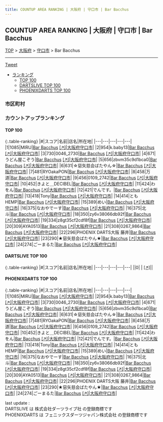 ```yaml
---
title: COUNTUP AREA RANKING | 大阪府 | 守口市 | Bar Bacchus
---
```

## COUNTUP AREA RANKING | 大阪府 | 守口市 | Bar Bacchus

[TOP](/darts/rank/) > [大阪府](/darts/rank/大阪府/) > [守口市](/darts/rank/大阪府/守口市/) > Bar Bacchus

___

<a href="https://twitter.com/share?ref_src=twsrc%5Etfw" data-text="COUNTUP AREA RANKING | 大阪府守口市Bar Bacchus" class="twitter-share-button" data-hashtags="DARTSLIVE,PHOENIXDARTS,darts,ダーツ" data-show-count="false">Tweet</a>

* [ランキング](#カウントアップランキング)
    * [TOP 100](#top-100)
    * [DARTSLIVE TOP 100](#dartslive-top-100)
    * [PHOENIXDARTS TOP 100](#phoenixdarts-top-100)

### 市区町村

<ul>

</ul>

### カウントアップランキング

#### TOP 100



{:.table-ranking}
|#|スコア|名前|店名|所在地|
|---|---|---|---|---|
|1|1085|<span class="rank-name-pd">MIRU</span>|<a href="/darts/rank/shops/87477.html">Bar Bacchus</a> <a href="https://vs.phoenixdarts.com/jp/shop/shopDetailInfo/s_87477?s_seq=87477">[↗]</a>|<a href="/darts/rank/大阪府/守口市">大阪府守口市</a>|
|2|954|<span class="rank-name-pd">k.baby13</span>|<a href="/darts/rank/shops/87477.html">Bar Bacchus</a> <a href="https://vs.phoenixdarts.com/jp/shop/shopDetailInfo/s_87477?s_seq=87477">[↗]</a>|<a href="/darts/rank/大阪府/守口市">大阪府守口市</a>|
|3|730|<span class="rank-name-pd">0046_2730</span>|<a href="/darts/rank/shops/87477.html">Bar Bacchus</a> <a href="https://vs.phoenixdarts.com/jp/shop/shopDetailInfo/s_87477?s_seq=87477">[↗]</a>|<a href="/darts/rank/大阪府/守口市">大阪府守口市</a>|
|4|671|<span class="rank-name-pd">うどん屋こぞう</span>|<a href="/darts/rank/shops/87477.html">Bar Bacchus</a> <a href="https://vs.phoenixdarts.com/jp/shop/shopDetailInfo/s_87477?s_seq=87477">[↗]</a>|<a href="/darts/rank/大阪府/守口市">大阪府守口市</a>|
|5|656|<span class="rank-name-pd">zbvm35c9d1bca0</span>|<a href="/darts/rank/shops/87477.html">Bar Bacchus</a> <a href="https://vs.phoenixdarts.com/jp/shop/shopDetailInfo/s_87477?s_seq=87477">[↗]</a>|<a href="/darts/rank/大阪府/守口市">大阪府守口市</a>|
|6|631|<span class="rank-name-pd">☆惡矢慈会ばたやん☆</span>|<a href="/darts/rank/shops/87477.html">Bar Bacchus</a> <a href="https://vs.phoenixdarts.com/jp/shop/shopDetailInfo/s_87477?s_seq=87477">[↗]</a>|<a href="/darts/rank/大阪府/守口市">大阪府守口市</a>|
|7|481|<span class="rank-name-pd">RYOakaPON</span>|<a href="/darts/rank/shops/87477.html">Bar Bacchus</a> <a href="https://vs.phoenixdarts.com/jp/shop/shopDetailInfo/s_87477?s_seq=87477">[↗]</a>|<a href="/darts/rank/大阪府/守口市">大阪府守口市</a>|
|8|458|<span class="rank-name-pd">万道</span>|<a href="/darts/rank/shops/87477.html">Bar Bacchus</a> <a href="https://vs.phoenixdarts.com/jp/shop/shopDetailInfo/s_87477?s_seq=87477">[↗]</a>|<a href="/darts/rank/大阪府/守口市">大阪府守口市</a>|
|9|456|<span class="rank-name-pd">0109_2742</span>|<a href="/darts/rank/shops/87477.html">Bar Bacchus</a> <a href="https://vs.phoenixdarts.com/jp/shop/shopDetailInfo/s_87477?s_seq=87477">[↗]</a>|<a href="/darts/rank/大阪府/守口市">大阪府守口市</a>|
|10|452|<span class="rank-name-pd">きよと＿DECIBEL</span>|<a href="/darts/rank/shops/87477.html">Bar Bacchus</a> <a href="https://vs.phoenixdarts.com/jp/shop/shopDetailInfo/s_87477?s_seq=87477">[↗]</a>|<a href="/darts/rank/大阪府/守口市">大阪府守口市</a>|
|11|424|<span class="rank-name-pd">わをん</span>|<a href="/darts/rank/shops/87477.html">Bar Bacchus</a> <a href="https://vs.phoenixdarts.com/jp/shop/shopDetailInfo/s_87477?s_seq=87477">[↗]</a>|<a href="/darts/rank/大阪府/守口市">大阪府守口市</a>|
|12|421|<span class="rank-name-pd">でんです。</span>|<a href="/darts/rank/shops/87477.html">Bar Bacchus</a> <a href="https://vs.phoenixdarts.com/jp/shop/shopDetailInfo/s_87477?s_seq=87477">[↗]</a>|<a href="/darts/rank/大阪府/守口市">大阪府守口市</a>|
|13|418|<span class="rank-name-pd">Tony</span>|<a href="/darts/rank/shops/87477.html">Bar Bacchus</a> <a href="https://vs.phoenixdarts.com/jp/shop/shopDetailInfo/s_87477?s_seq=87477">[↗]</a>|<a href="/darts/rank/大阪府/守口市">大阪府守口市</a>|
|14|414|<span class="rank-name-pd">とも   HEMP</span>|<a href="/darts/rank/shops/87477.html">Bar Bacchus</a> <a href="https://vs.phoenixdarts.com/jp/shop/shopDetailInfo/s_87477?s_seq=87477">[↗]</a>|<a href="/darts/rank/大阪府/守口市">大阪府守口市</a>|
|15|389|<span class="rank-name-pd">めい</span>|<a href="/darts/rank/shops/87477.html">Bar Bacchus</a> <a href="https://vs.phoenixdarts.com/jp/shop/shopDetailInfo/s_87477?s_seq=87477">[↗]</a>|<a href="/darts/rank/大阪府/守口市">大阪府守口市</a>|
|16|375|<span class="rank-name-pd">なおやでーす</span>|<a href="/darts/rank/shops/87477.html">Bar Bacchus</a> <a href="https://vs.phoenixdarts.com/jp/shop/shopDetailInfo/s_87477?s_seq=87477">[↗]</a>|<a href="/darts/rank/大阪府/守口市">大阪府守口市</a>|
|16|375|<span class="rank-name-pd">北斗</span>|<a href="/darts/rank/shops/87477.html">Bar Bacchus</a> <a href="https://vs.phoenixdarts.com/jp/shop/shopDetailInfo/s_87477?s_seq=87477">[↗]</a>|<a href="/darts/rank/大阪府/守口市">大阪府守口市</a>|
|18|350|<span class="rank-name-pd">zy6v38066db92f</span>|<a href="/darts/rank/shops/87477.html">Bar Bacchus</a> <a href="https://vs.phoenixdarts.com/jp/shop/shopDetailInfo/s_87477?s_seq=87477">[↗]</a>|<a href="/darts/rank/大阪府/守口市">大阪府守口市</a>|
|19|334|<span class="rank-name-pd">z8gt35cf2cdf8f</span>|<a href="/darts/rank/shops/87477.html">Bar Bacchus</a> <a href="https://vs.phoenixdarts.com/jp/shop/shopDetailInfo/s_87477?s_seq=87477">[↗]</a>|<a href="/darts/rank/大阪府/守口市">大阪府守口市</a>|
|20|309|<span class="rank-name-pd">AYA0513</span>|<a href="/darts/rank/shops/87477.html">Bar Bacchus</a> <a href="https://vs.phoenixdarts.com/jp/shop/shopDetailInfo/s_87477?s_seq=87477">[↗]</a>|<a href="/darts/rank/大阪府/守口市">大阪府守口市</a>|
|21|308|<span class="rank-name-pd">0267_9864</span>|<a href="/darts/rank/shops/87477.html">Bar Bacchus</a> <a href="https://vs.phoenixdarts.com/jp/shop/shopDetailInfo/s_87477?s_seq=87477">[↗]</a>|<a href="/darts/rank/大阪府/守口市">大阪府守口市</a>|
|22|296|<span class="rank-name-pd">PHOENIX DARTS大阪 藤井</span>|<a href="/darts/rank/shops/87477.html">Bar Bacchus</a> <a href="https://vs.phoenixdarts.com/jp/shop/shopDetailInfo/s_87477?s_seq=87477">[↗]</a>|<a href="/darts/rank/大阪府/守口市">大阪府守口市</a>|
|23|290|<span class="rank-name-pd">★惡矢慈会ばたやん★</span>|<a href="/darts/rank/shops/87477.html">Bar Bacchus</a> <a href="https://vs.phoenixdarts.com/jp/shop/shopDetailInfo/s_87477?s_seq=87477">[↗]</a>|<a href="/darts/rank/大阪府/守口市">大阪府守口市</a>|
|24|274|<span class="rank-name-pd">ごーまるた</span>|<a href="/darts/rank/shops/87477.html">Bar Bacchus</a> <a href="https://vs.phoenixdarts.com/jp/shop/shopDetailInfo/s_87477?s_seq=87477">[↗]</a>|<a href="/darts/rank/大阪府/守口市">大阪府守口市</a>|


#### DARTSLIVE TOP 100



{:.table-ranking}
|#|スコア|名前|店名|所在地|
|---|---|---|---|---|
||0|<span class="rank-name-dl"> </span>|<a href="/darts/rank/shops/.html"></a> <a href="">[↗]</a>|<a href="/darts/rank//"></a>|


#### PHOENIXDARTS TOP 100



{:.table-ranking}
|#|スコア|名前|店名|所在地|
|---|---|---|---|---|
|1|1085|<span class="rank-name-pd">MIRU</span>|<a href="/darts/rank/shops/87477.html">Bar Bacchus</a> <a href="https://vs.phoenixdarts.com/jp/shop/shopDetailInfo/s_87477?s_seq=87477">[↗]</a>|<a href="/darts/rank/大阪府/守口市">大阪府守口市</a>|
|2|954|<span class="rank-name-pd">k.baby13</span>|<a href="/darts/rank/shops/87477.html">Bar Bacchus</a> <a href="https://vs.phoenixdarts.com/jp/shop/shopDetailInfo/s_87477?s_seq=87477">[↗]</a>|<a href="/darts/rank/大阪府/守口市">大阪府守口市</a>|
|3|730|<span class="rank-name-pd">0046_2730</span>|<a href="/darts/rank/shops/87477.html">Bar Bacchus</a> <a href="https://vs.phoenixdarts.com/jp/shop/shopDetailInfo/s_87477?s_seq=87477">[↗]</a>|<a href="/darts/rank/大阪府/守口市">大阪府守口市</a>|
|4|671|<span class="rank-name-pd">うどん屋こぞう</span>|<a href="/darts/rank/shops/87477.html">Bar Bacchus</a> <a href="https://vs.phoenixdarts.com/jp/shop/shopDetailInfo/s_87477?s_seq=87477">[↗]</a>|<a href="/darts/rank/大阪府/守口市">大阪府守口市</a>|
|5|656|<span class="rank-name-pd">zbvm35c9d1bca0</span>|<a href="/darts/rank/shops/87477.html">Bar Bacchus</a> <a href="https://vs.phoenixdarts.com/jp/shop/shopDetailInfo/s_87477?s_seq=87477">[↗]</a>|<a href="/darts/rank/大阪府/守口市">大阪府守口市</a>|
|6|631|<span class="rank-name-pd">☆惡矢慈会ばたやん☆</span>|<a href="/darts/rank/shops/87477.html">Bar Bacchus</a> <a href="https://vs.phoenixdarts.com/jp/shop/shopDetailInfo/s_87477?s_seq=87477">[↗]</a>|<a href="/darts/rank/大阪府/守口市">大阪府守口市</a>|
|7|481|<span class="rank-name-pd">RYOakaPON</span>|<a href="/darts/rank/shops/87477.html">Bar Bacchus</a> <a href="https://vs.phoenixdarts.com/jp/shop/shopDetailInfo/s_87477?s_seq=87477">[↗]</a>|<a href="/darts/rank/大阪府/守口市">大阪府守口市</a>|
|8|458|<span class="rank-name-pd">万道</span>|<a href="/darts/rank/shops/87477.html">Bar Bacchus</a> <a href="https://vs.phoenixdarts.com/jp/shop/shopDetailInfo/s_87477?s_seq=87477">[↗]</a>|<a href="/darts/rank/大阪府/守口市">大阪府守口市</a>|
|9|456|<span class="rank-name-pd">0109_2742</span>|<a href="/darts/rank/shops/87477.html">Bar Bacchus</a> <a href="https://vs.phoenixdarts.com/jp/shop/shopDetailInfo/s_87477?s_seq=87477">[↗]</a>|<a href="/darts/rank/大阪府/守口市">大阪府守口市</a>|
|10|452|<span class="rank-name-pd">きよと＿DECIBEL</span>|<a href="/darts/rank/shops/87477.html">Bar Bacchus</a> <a href="https://vs.phoenixdarts.com/jp/shop/shopDetailInfo/s_87477?s_seq=87477">[↗]</a>|<a href="/darts/rank/大阪府/守口市">大阪府守口市</a>|
|11|424|<span class="rank-name-pd">わをん</span>|<a href="/darts/rank/shops/87477.html">Bar Bacchus</a> <a href="https://vs.phoenixdarts.com/jp/shop/shopDetailInfo/s_87477?s_seq=87477">[↗]</a>|<a href="/darts/rank/大阪府/守口市">大阪府守口市</a>|
|12|421|<span class="rank-name-pd">でんです。</span>|<a href="/darts/rank/shops/87477.html">Bar Bacchus</a> <a href="https://vs.phoenixdarts.com/jp/shop/shopDetailInfo/s_87477?s_seq=87477">[↗]</a>|<a href="/darts/rank/大阪府/守口市">大阪府守口市</a>|
|13|418|<span class="rank-name-pd">Tony</span>|<a href="/darts/rank/shops/87477.html">Bar Bacchus</a> <a href="https://vs.phoenixdarts.com/jp/shop/shopDetailInfo/s_87477?s_seq=87477">[↗]</a>|<a href="/darts/rank/大阪府/守口市">大阪府守口市</a>|
|14|414|<span class="rank-name-pd">とも   HEMP</span>|<a href="/darts/rank/shops/87477.html">Bar Bacchus</a> <a href="https://vs.phoenixdarts.com/jp/shop/shopDetailInfo/s_87477?s_seq=87477">[↗]</a>|<a href="/darts/rank/大阪府/守口市">大阪府守口市</a>|
|15|389|<span class="rank-name-pd">めい</span>|<a href="/darts/rank/shops/87477.html">Bar Bacchus</a> <a href="https://vs.phoenixdarts.com/jp/shop/shopDetailInfo/s_87477?s_seq=87477">[↗]</a>|<a href="/darts/rank/大阪府/守口市">大阪府守口市</a>|
|16|375|<span class="rank-name-pd">なおやでーす</span>|<a href="/darts/rank/shops/87477.html">Bar Bacchus</a> <a href="https://vs.phoenixdarts.com/jp/shop/shopDetailInfo/s_87477?s_seq=87477">[↗]</a>|<a href="/darts/rank/大阪府/守口市">大阪府守口市</a>|
|16|375|<span class="rank-name-pd">北斗</span>|<a href="/darts/rank/shops/87477.html">Bar Bacchus</a> <a href="https://vs.phoenixdarts.com/jp/shop/shopDetailInfo/s_87477?s_seq=87477">[↗]</a>|<a href="/darts/rank/大阪府/守口市">大阪府守口市</a>|
|18|350|<span class="rank-name-pd">zy6v38066db92f</span>|<a href="/darts/rank/shops/87477.html">Bar Bacchus</a> <a href="https://vs.phoenixdarts.com/jp/shop/shopDetailInfo/s_87477?s_seq=87477">[↗]</a>|<a href="/darts/rank/大阪府/守口市">大阪府守口市</a>|
|19|334|<span class="rank-name-pd">z8gt35cf2cdf8f</span>|<a href="/darts/rank/shops/87477.html">Bar Bacchus</a> <a href="https://vs.phoenixdarts.com/jp/shop/shopDetailInfo/s_87477?s_seq=87477">[↗]</a>|<a href="/darts/rank/大阪府/守口市">大阪府守口市</a>|
|20|309|<span class="rank-name-pd">AYA0513</span>|<a href="/darts/rank/shops/87477.html">Bar Bacchus</a> <a href="https://vs.phoenixdarts.com/jp/shop/shopDetailInfo/s_87477?s_seq=87477">[↗]</a>|<a href="/darts/rank/大阪府/守口市">大阪府守口市</a>|
|21|308|<span class="rank-name-pd">0267_9864</span>|<a href="/darts/rank/shops/87477.html">Bar Bacchus</a> <a href="https://vs.phoenixdarts.com/jp/shop/shopDetailInfo/s_87477?s_seq=87477">[↗]</a>|<a href="/darts/rank/大阪府/守口市">大阪府守口市</a>|
|22|296|<span class="rank-name-pd">PHOENIX DARTS大阪 藤井</span>|<a href="/darts/rank/shops/87477.html">Bar Bacchus</a> <a href="https://vs.phoenixdarts.com/jp/shop/shopDetailInfo/s_87477?s_seq=87477">[↗]</a>|<a href="/darts/rank/大阪府/守口市">大阪府守口市</a>|
|23|290|<span class="rank-name-pd">★惡矢慈会ばたやん★</span>|<a href="/darts/rank/shops/87477.html">Bar Bacchus</a> <a href="https://vs.phoenixdarts.com/jp/shop/shopDetailInfo/s_87477?s_seq=87477">[↗]</a>|<a href="/darts/rank/大阪府/守口市">大阪府守口市</a>|
|24|274|<span class="rank-name-pd">ごーまるた</span>|<a href="/darts/rank/shops/87477.html">Bar Bacchus</a> <a href="https://vs.phoenixdarts.com/jp/shop/shopDetailInfo/s_87477?s_seq=87477">[↗]</a>|<a href="/darts/rank/大阪府/守口市">大阪府守口市</a>|


<div class="footer border-top border-gray-light mt-5 pt-3 text-right text-gray">
    last update : <span style="font-weight: italic" id="foot_last_modified"></span><br />
    DARTSLIVE は 株式会社ダーツライブ社 の登録商標です<br />
    PHOENIXDARTS は フェニックスダーツジャパン株式会社 の登録商標です<br />
</div>

<script src="https://cdnjs.cloudflare.com/ajax/libs/jquery.tablesorter/2.31.3/js/jquery.tablesorter.min.js" integrity="sha512-qzgd5cYSZcosqpzpn7zF2ZId8f/8CHmFKZ8j7mU4OUXTNRd5g+ZHBPsgKEwoqxCtdQvExE5LprwwPAgoicguNg==" crossorigin="anonymous" referrerpolicy="no-referrer"></script>
<link rel="stylesheet" href="https://cdnjs.cloudflare.com/ajax/libs/jquery.tablesorter/2.31.3/css/theme.default.min.css" integrity="sha512-wghhOJkjQX0Lh3NSWvNKeZ0ZpNn+SPVXX1Qyc9OCaogADktxrBiBdKGDoqVUOyhStvMBmJQ8ZdMHiR3wuEq8+w==" crossorigin="anonymous" referrerpolicy="no-referrer" />
<script>
$(function() {
    $(".table-ranking").tablesorter({sortList:[[0, 0]]});
    $("#foot_last_modified").text(formatDate(new Date(document.lastModified), 'yyyy-MM-dd HH:mm:ss'));
});
</script>

<script async src="https://platform.twitter.com/widgets.js" charset="utf-8"></script>